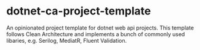 # dotnet-ca-project-template
An opinionated project template for dotnet web api projects. This template follows Clean Architecture and implements a bunch of commonly used libaries, e.g. Serilog, MediatR, Fluent Validation.
